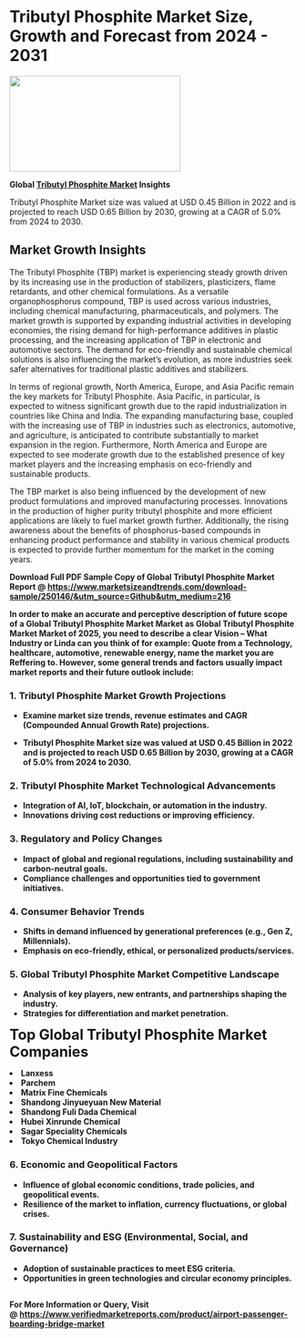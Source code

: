 <H1>Tributyl Phosphite Market Size, Growth and Forecast from 2024 - 2031</H1><img class="aligncenter size-medium wp-image-584254" src="https://thirdeyenews.in/wp-content/uploads/2024/09/Global-Market-Research-300x168.jpeg" alt="" width="300" height="168" /><p><strong>Global&nbsp;<a href="https://www.marketsizeandtrends.com/download-sample/250146/&amp;utm_source=Github&utm_medium=216">Tributyl Phosphite Market</a> Insights</strong></p><p>Tributyl Phosphite Market size was valued at USD 0.45 Billion in 2022 and is projected to reach USD 0.65 Billion by 2030, growing at a CAGR of 5.0% from 2024 to 2030.</p><p><h2>Market Growth Insights</h2> <p>The Tributyl Phosphite (TBP) market is experiencing steady growth driven by its increasing use in the production of stabilizers, plasticizers, flame retardants, and other chemical formulations. As a versatile organophosphorus compound, TBP is used across various industries, including chemical manufacturing, pharmaceuticals, and polymers. The market growth is supported by expanding industrial activities in developing economies, the rising demand for high-performance additives in plastic processing, and the increasing application of TBP in electronic and automotive sectors. The demand for eco-friendly and sustainable chemical solutions is also influencing the market’s evolution, as more industries seek safer alternatives for traditional plastic additives and stabilizers.</p> <p><strong></strong></p> <p>In terms of regional growth, North America, Europe, and Asia Pacific remain the key markets for Tributyl Phosphite. Asia Pacific, in particular, is expected to witness significant growth due to the rapid industrialization in countries like China and India. The expanding manufacturing base, coupled with the increasing use of TBP in industries such as electronics, automotive, and agriculture, is anticipated to contribute substantially to market expansion in the region. Furthermore, North America and Europe are expected to see moderate growth due to the established presence of key market players and the increasing emphasis on eco-friendly and sustainable products.</p> <p>The TBP market is also being influenced by the development of new product formulations and improved manufacturing processes. Innovations in the production of higher purity tributyl phosphite and more efficient applications are likely to fuel market growth further. Additionally, the rising awareness about the benefits of phosphorus-based compounds in enhancing product performance and stability in various chemical products is expected to provide further momentum for the market in the coming years.</p> <p><strong></p><p><span class=""><strong>Download Full PDF Sample Copy of Global Tributyl Phosphite Market Report</strong> @ <a href="https://www.marketsizeandtrends.com/download-sample/250146/&amp;utm_source=Github&utm_medium=216" target="_blank">https://www.marketsizeandtrends.com/download-sample/250146/&amp;utm_source=Github&utm_medium=216</a></span></p><p>In order to make an accurate and perceptive description of future scope of a Global&nbsp;Tributyl Phosphite Market Market as Global&nbsp;Tributyl Phosphite Market Market of 2025, you need to describe a clear Vision &ndash; What Industry or Linda can you think of for example: Quote from a Technology, healthcare, automotive, renewable energy, name the market you are Reffering to. However, some general trends and factors usually impact market reports and their future outlook include:</p><h3>1.&nbsp;<strong>Tributyl Phosphite Market Growth Projections</strong></h3><ul><li>Examine market size trends, revenue estimates and CAGR (Compounded Annual Growth Rate) projections.</li><li><p>Tributyl Phosphite Market size was valued at USD 0.45 Billion in 2022 and is projected to reach USD 0.65 Billion by 2030, growing at a CAGR of 5.0% from 2024 to 2030.</p></li></ul><h3>2.&nbsp;<strong>Tributyl Phosphite Market Technological Advancements</strong></h3><ul><li>Integration of AI, IoT, blockchain, or automation in the industry.</li><li>Innovations driving cost reductions or improving efficiency.</li></ul><h3>3.&nbsp;<strong>Regulatory and Policy Changes</strong></h3><ul><li>Impact of global and regional regulations, including sustainability and carbon-neutral goals.</li><li>Compliance challenges and opportunities tied to government initiatives.</li></ul><h3>4.&nbsp;<strong>Consumer Behavior Trends</strong></h3><ul><li>Shifts in demand influenced by generational preferences (e.g., Gen Z, Millennials).</li><li>Emphasis on eco-friendly, ethical, or personalized products/services.</li></ul><h3>5.&nbsp;<strong>Global Tributyl Phosphite Market Competitive Landscape</strong></h3><ul><li>Analysis of key players, new entrants, and partnerships shaping the industry.</li><li>Strategies for differentiation and market penetration.</li></ul><p data-pm-slice="1 1 []"><span style="color: inherit; font-family: inherit; font-size: 25px;">Top Global Tributyl Phosphite Market Companies</span></p><div class="" data-test-id=""><p><li>Lanxess</li><li> Parchem</li><li> Matrix Fine Chemicals</li><li> Shandong Jinyueyuan New Material</li><li> Shandong Fuli Dada Chemical</li><li> Hubei Xinrunde Chemical</li><li> Sagar Speciality Chemicals</li><li> Tokyo Chemical Industry</li></p></div><h3>6.&nbsp;<strong>Economic and Geopolitical Factors</strong></h3><ul><li>Influence of global economic conditions, trade policies, and geopolitical events.</li><li>Resilience of the market to inflation, currency fluctuations, or global crises.</li></ul><h3>7.&nbsp;<strong>Sustainability and ESG (Environmental, Social, and Governance)</strong></h3><ul><li>Adoption of sustainable practices to meet ESG criteria.</li><li>Opportunities in green technologies and circular economy principles.</li></ul><h2><strong style="font-size: 14px;">For More Information or Query, Visit @&nbsp;</strong><a style="background-color: #ffffff; font-size: 14px;" href="https://www.marketsizeandtrends.com/report/tributyl-phosphite-market/" target="_blank">https://www.verifiedmarketreports.com/product/airport-passenger-boarding-bridge-market</a></h2>
